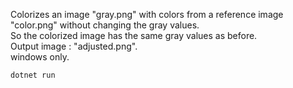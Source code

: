 Colorizes an image "gray.png" with colors from a reference image "color.png" without changing the gray values. <br/>
So the colorized image has the same gray values as before.<br/>
Output image : "adjusted.png".<br/>
windows only.<br/>

```
dotnet run
```